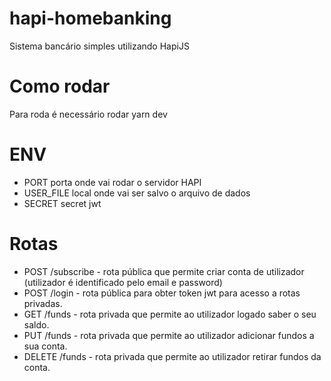 # hapi-homebanking

Sistema bancário simples utilizando HapiJS

# Como rodar

Para roda é necessário rodar yarn dev

# ENV

- PORT porta onde vai rodar o servidor HAPI
- USER_FILE local onde vai ser salvo o arquivo de dados
- SECRET secret jwt

# Rotas

- POST /subscribe - rota pública que permite criar conta de utilizador (utilizador é identificado pelo email e password)
- POST /login - rota pública para obter token jwt para acesso a rotas privadas.
- GET /funds - rota privada que permite ao utilizador logado saber o seu saldo.
- PUT /funds - rota privada que permite ao utilizador adicionar fundos a sua conta.
- DELETE /funds - rota privada que permite ao utilizador retirar fundos da conta.

